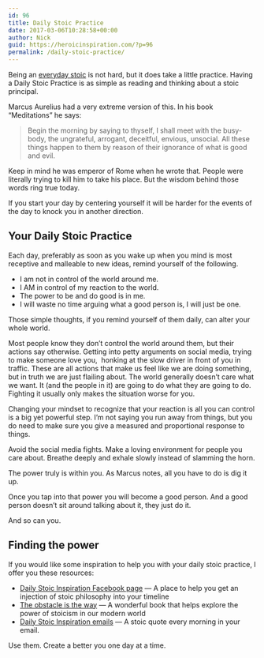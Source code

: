 ```yaml
---
id: 96
title: Daily Stoic Practice
date: 2017-03-06T10:28:58+00:00
author: Nick
guid: https://heroicinspiration.com/?p=96
permalink: /daily-stoic-practice/
---
```

Being an <a href="https://heroicinspiration.com/the-everyday-stoic/" target="_blank">everyday stoic</a> is not hard, but it does take a little practice. Having a Daily Stoic Practice is as simple as reading and thinking about a stoic principal.

Marcus Aurelius had a very extreme version of this. In his book &#8220;Meditations&#8221; he says:

> Begin the morning by saying to thyself, I shall meet with the busy-body, the ungrateful, arrogant, deceitful, envious, unsocial. All these things happen to them by reason of their ignorance of what is good and evil.

Keep in mind he was emperor of Rome when he wrote that. People were literally trying to kill him to take his place. But the wisdom behind those words ring true today.

If you start your day by centering yourself it will be harder for the events of the day to knock you in another direction.

## Your Daily Stoic Practice

Each day, preferably as soon as you wake up when you mind is most receptive and malleable to new ideas, remind yourself of the following.

  * I am not in control of the world around me.
  * I AM in control of my reaction to the world.
  * The power to be and do good is in me.
  * I will waste no time arguing what a good person is, I will just be one.

Those simple thoughts, if you remind yourself of them daily, can alter your whole world.

Most people know they don&#8217;t control the world around them, but their actions say otherwise. Getting into petty arguments on social media, trying to make someone love you,  honking at the slow driver in front of you in traffic. These are all actions that make us feel like we are doing something, but in truth we are just flailing about. The world generally doesn&#8217;t care what we want. It (and the people in it) are going to do what they are going to do. Fighting it usually only makes the situation worse for you.

Changing your mindset to recognize that your reaction is all you can control is a big yet powerful step. I&#8217;m not saying you run away from things, but you do need to make sure you give a measured and proportional response to things.

Avoid the social media fights. Make a loving environment for people you care about. Breathe deeply and exhale slowly instead of slamming the horn.

The power truly is within you. As Marcus notes, all you have to do is dig it up.

Once you tap into that power you will become a good person. And a good person doesn&#8217;t sit around talking about it, they just do it.

And so can you.

## Finding the power

If you would like some inspiration to help you with your daily stoic practice, I offer you these resources:

  * <a href="https://www.facebook.com/DailyStoicInspiration/" target="_blank">Daily Stoic Inspiration Facebook page</a> &#8212; A place to help you get an injection of stoic philosophy into your timeline
  * <a href="http://amzn.to/2mHAgsI" target="_blank">The obstacle is the way</a> &#8212; A wonderful book that helps explore the power of stoicism in our modern world
  * <a href="https://heroicinspiration.com/daily-stoic-inspiration/" target="_blank">Daily Stoic Inspiration emails</a> &#8212; A stoic quote every morning in your email.

Use them. Create a better you one day at a time.
